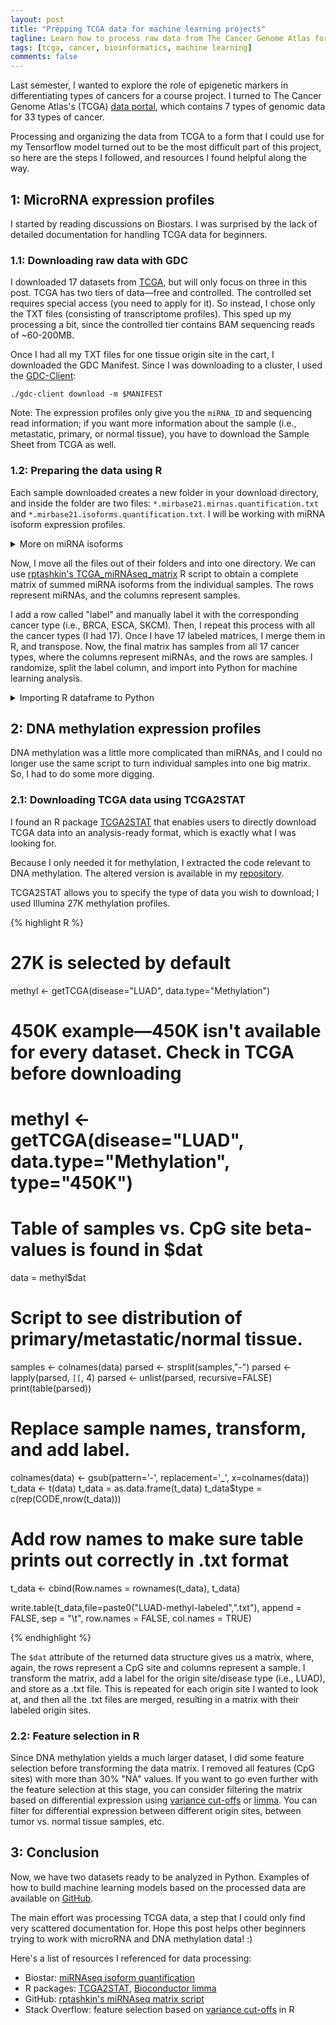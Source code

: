 ```yaml
---
layout: post
title: "Prepping TCGA data for machine learning projects"
tagline: Learn how to process raw data from The Cancer Genome Atlas for machine learning applications.
tags: [tcga, cancer, bioinformatics, machine learning]
comments: false
---
```



Last semester, I wanted to explore the role of epigenetic markers in differentiating types of cancers for a course project. I turned to The Cancer Genome Atlas's (TCGA) [data portal](https://portal.gdc.cancer.gov/), which contains 7 types of genomic data for 33 types of cancer.


Processing and organizing the data from TCGA to a form that I could use for my Tensorflow model turned out to be the most difficult part of this project, so here are the steps I followed, and resources I found helpful along the way. 



## 1: MicroRNA expression profiles 

I started by reading discussions on Biostars. I was surprised by the lack of detailed documentation for handling TCGA data for beginners. 

### 1.1: Downloading raw data with GDC

I downloaded 17 datasets from [TCGA](https://portal.gdc.cancer.gov/), but will only focus on three in this post. TCGA has two tiers of data—free and controlled. The controlled set requires special access (you need to apply for it). So instead, I chose only the TXT files (consisting of transcriptome profiles). This sped up my processing a bit, since the controlled tier contains BAM sequencing reads of ~60-200MB.


Once I had all my TXT files for one tissue origin site in the cart, I downloaded the GDC Manifest. Since I was downloading to a cluster, I used the [GDC-Client](https://gdc.cancer.gov/access-data/gdc-data-transfer-tool):

`./gdc-client download -m $MANIFEST`


Note: The expression profiles only give you the `miRNA_ID` and sequencing read information; if you want more information about the sample (i.e., metastatic, primary, or normal tissue), you have to download the Sample Sheet from TCGA as well. 

### 1.2: Preparing the data using R

Each sample downloaded creates a new folder in your download directory, and inside the folder are two files: `*.mirbase21.mirnas.quantification.txt` and `*.mirbase21.isoforms.quantification.txt`. I will be working with miRNA isoform expression profiles. 


<details><summary>More on miRNA isoforms</summary>
<p>

Each row in the isoforms file contains the calculated expression for each individual miRNA isoform observed, per sample. A common way to process this data is by taking the max or sum of all counts associated with a specific miRNA. If there are multiple isoforms for a given miRNA in each sample, then the expression is summed. 

</p>
</details>

Now, I move all the files out of their folders and into one directory. We can use [rptashkin's TCGA_miRNAseq_matrix](https://github.com/rptashkin/TCGA_miRNASeq_matrix) R script to obtain a complete matrix of summed miRNA isoforms from the individual samples. The rows represent miRNAs, and the columns represent samples. 

I add a row called "label" and manually label it with the corresponding cancer type (i.e., BRCA, ESCA, SKCM). Then, I repeat this process with all the cancer types (I had 17). Once I have 17 labeled matrices, I merge them in R, and transpose. Now, the final matrix has samples from all 17 cancer types, where the columns represent miRNAs, and the rows are samples. I randomize, split the label column, and import into Python for machine learning analysis. 

<details><summary>Importing R dataframe to Python</summary>
<p>

There are several ways to do this. I wrote my R matrix to disc (in a .txt file), and then imported it into Python using Pandas. 
<br><br>
After splitting my data into a train and test set, and isolating the labels columns, I converted the data frame to numpy array to use for further analysis. 

</p>
</details>

## 2: DNA methylation expression profiles 

DNA methylation was a little more complicated than miRNAs, and I could no longer use the same script to turn individual samples into one big matrix. So, I had to do some more digging. 

### 2.1: Downloading TCGA data using TCGA2STAT 

I found an R package [TCGA2STAT](http://www.liuzlab.org/TCGA2STAT/) that enables users to directly download TCGA data into an analysis-ready format, which is exactly what I was looking for. 

Because I only needed it for methylation, I extracted the code relevant to DNA methylation. The altered version is available in my [repository](https://github.com/programmingprincess/tumor-origin/blob/master/dnam/tcga2stat.R). 

TCGA2STAT allows you to specify the type of data you wish to download; I used Illumina 27K methylation profiles. 

{% highlight R %}
# 27K is selected by default
methyl <- getTCGA(disease="LUAD", data.type="Methylation")

# 450K example—450K isn't available for every dataset. Check in TCGA before downloading 
# methyl <- getTCGA(disease="LUAD", data.type="Methylation", type="450K")

# Table of samples vs. CpG site beta-values is found in $dat 
data = methyl$dat

# Script to see distribution of primary/metastatic/normal tissue. 

samples <- colnames(data)
parsed <- strsplit(samples,"-")
parsed <- lapply(parsed, `[[`, 4)
parsed <- unlist(parsed, recursive=FALSE)
print(table(parsed))

# Replace sample names, transform, and add label.  
colnames(data) <- gsub(pattern='-', replacement='_', x=colnames(data))
t_data <- t(data)
t_data = as.data.frame(t_data)
t_data$type = c(rep(CODE,nrow(t_data)))

# Add row names to make sure table prints out correctly in .txt format 
t_data <- cbind(Row.names = rownames(t_data), t_data)

write.table(t_data,file=paste0("LUAD-methyl-labeled",".txt"), append = FALSE, sep = "\t", row.names = FALSE, col.names = TRUE)

{% endhighlight %}

The `$dat` attribute of the returned data structure gives us a matrix, where, again, the rows represent a CpG site and columns represent a sample. I transform the matrix, add a label for the origin site/disease type (i.e., LUAD), and store as a .txt file. This is repeated for each origin site I wanted to look at, and then all the .txt files are merged, resulting in a matrix with their labeled origin sites. 

### 2.2: Feature selection in R

Since DNA methylation yields a much larger dataset, I did some feature selection before transforming the data matrix. I removed all features (CpG sites) with more than 30% "NA" values. If you want to go even further with the feature selection at this stage, you can consider filtering the matrix based on differential expression using [variance cut-offs](https://stackoverflow.com/questions/17003928/r-filter-matrix-based-on-variance-cut-offs) or [limma](https://bioconductor.org/packages/release/bioc/html/limma.html). You can filter for differential expression between different origin sites, between tumor vs. normal tissue samples, etc. 


## 3: Conclusion 

Now, we have two datasets ready to be analyzed in Python. Examples of how to build machine learning models based on the processed data are available on [GitHub](https://github.com/programmingprincess/tumor-origin).

The main effort was processing TCGA data, a step that I could only find very scattered documentation for. Hope this post helps other beginners trying to work with microRNA and DNA methylation data! :) 


Here's a list of resources I referenced for data processing:
- Biostar: [miRNAseq isoform quantification](https://www.biostars.org/p/101182/)
- R packages: [TCGA2STAT](http://www.liuzlab.org/TCGA2STAT/), [Bioconductor limma](https://bioconductor.org/packages/release/bioc/html/limma.html)
- GitHub: [rptashkin's miRNAseq matrix script](https://github.com/rptashkin/TCGA_miRNASeq_matrix)
- Stack Overflow: feature selection based on [variance cut-offs](https://stackoverflow.com/questions/17003928/r-filter-matrix-based-on-variance-cut-offs) in R



